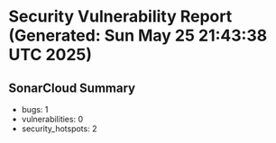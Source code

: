 # Security Vulnerability Report (Generated: Sun May 25 21:43:38 UTC 2025)


## SonarCloud Summary
* bugs: 1
* vulnerabilities: 0
* security_hotspots: 2
